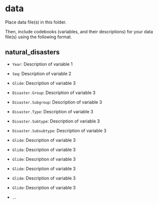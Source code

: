 # data

Place data file(s) in this folder.

Then, include codebooks (variables, and their descriptions) for your data file(s)
using the following format.

## natural_disasters

- `Year`: Description of variable 1
- `Seq`: Description of variable 2
- `Glide`: Description of variable 3
- `Disaster.Group`: Description of variable 3
- `Disaster.Subgroup`: Description of variable 3
- `Disaster.Type`: Description of variable 3
- `Disaster.Subtype`: Description of variable 3
- `Disaster.Subsubtype`: Description of variable 3
- `Glide`: Description of variable 3
- `Glide`: Description of variable 3
- `Glide`: Description of variable 3
- `Glide`: Description of variable 3
- `Glide`: Description of variable 3
- `Glide`: Description of variable 3

- ...
